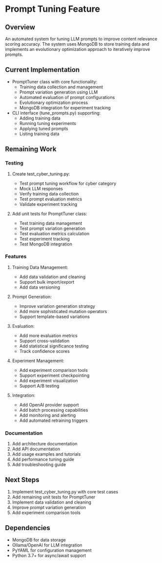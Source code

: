 # Prompt Tuning Feature

## Overview
An automated system for tuning LLM prompts to improve content relevance scoring accuracy. The system uses MongoDB to store training data and implements an evolutionary optimization approach to iteratively improve prompts.

## Current Implementation
- PromptTuner class with core functionality:
  - Training data collection and management
  - Prompt variation generation using LLM
  - Automated evaluation of prompt configurations
  - Evolutionary optimization process
  - MongoDB integration for experiment tracking
- CLI interface (tune_prompts.py) supporting:
  - Adding training data
  - Running tuning experiments
  - Applying tuned prompts
  - Listing training data

## Remaining Work

### Testing
1. Create test_cyber_tuning.py:
   - Test prompt tuning workflow for cyber category
   - Mock LLM responses
   - Verify training data collection
   - Test prompt evaluation metrics
   - Validate experiment tracking

2. Add unit tests for PromptTuner class:
   - Test training data management
   - Test prompt variation generation
   - Test evaluation metrics calculation
   - Test experiment tracking
   - Test MongoDB integration

### Features
1. Training Data Management:
   - Add data validation and cleaning
   - Support bulk import/export
   - Add data versioning

2. Prompt Generation:
   - Improve variation generation strategy
   - Add more sophisticated mutation operators
   - Support template-based variations

3. Evaluation:
   - Add more evaluation metrics
   - Support cross-validation
   - Add statistical significance testing
   - Track confidence scores

4. Experiment Management:
   - Add experiment comparison tools
   - Support experiment checkpointing
   - Add experiment visualization
   - Support A/B testing

5. Integration:
   - Add OpenAI provider support
   - Add batch processing capabilities
   - Add monitoring and alerting
   - Add automated retraining triggers

### Documentation
1. Add architecture documentation
2. Add API documentation
3. Add usage examples and tutorials
4. Add performance tuning guide
5. Add troubleshooting guide

## Next Steps
1. Implement test_cyber_tuning.py with core test cases
2. Add remaining unit tests for PromptTuner
3. Implement data validation and cleaning
4. Improve prompt variation generation
5. Add experiment comparison tools

## Dependencies
- MongoDB for data storage
- Ollama/OpenAI for LLM integration
- PyYAML for configuration management
- Python 3.7+ for async/await support
